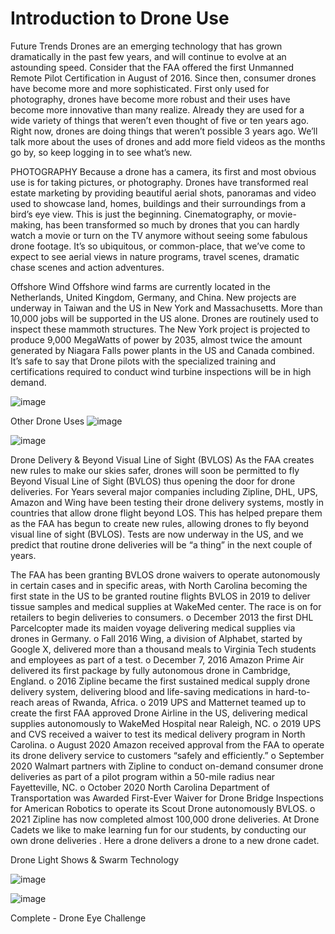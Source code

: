 # Introduction to Drone Use

Future Trends
Drones are an emerging technology that has grown dramatically in the past few years, and will continue to evolve at an astounding speed. Consider that the FAA offered the first Unmanned Remote Pilot Certification in August of 2016. Since then, consumer drones have become more and more sophisticated. First only used for photography, drones have become more robust and their uses have become more innovative than many realize. Already they are used for a wide variety of things that weren’t even thought of five or ten years ago. 
Right now, drones are doing things that weren’t possible 3 years ago.
We’ll talk more about the uses of drones and add more field videos as the months go by, so keep logging in to see what’s new.

PHOTOGRAPHY
Because a drone has a camera, its first and most obvious use is for taking pictures, or photography. Drones have transformed real estate marketing by providing beautiful aerial shots, panoramas and video used to showcase land, homes, buildings and their surroundings from a bird’s eye view. This is just the beginning. Cinematography, or movie-making, has been transformed so much by drones that you can hardly watch a movie or turn on the TV anymore without seeing some fabulous drone footage. It’s so ubiquitous, or common-place, that we’ve come to expect to see aerial views in nature programs, travel scenes, dramatic chase scenes and action adventures. 
 
Offshore Wind
Offshore wind farms are currently located in the Netherlands, United Kingdom, Germany, and China. New projects are underway in Taiwan and the US in New York and Massachusetts. More than 10,000 jobs will be supported in the US alone. Drones are routinely used to inspect these mammoth structures. The New York project is projected to produce 9,000 MegaWatts of power by 2035, almost twice the amount generated by Niagara Falls power plants in the US and Canada combined. It’s safe to say that Drone pilots with the specialized training and certifications required to conduct wind turbine inspections will be in high demand. 
 
 ![image](https://github.com/ions29/cpp-reading-material/assets/127531384/75f98503-f87a-4f03-8229-e04edbbc9d0c)

Other Drone Uses
![image](https://github.com/ions29/cpp-reading-material/assets/127531384/7cb00ff0-b02c-42b7-b9d1-fd2ad35926e2)

![image](https://github.com/ions29/cpp-reading-material/assets/127531384/a9437ecc-59fa-4a3b-8071-14148b12881c)




Drone Delivery & Beyond Visual Line of Sight (BVLOS)
As the FAA creates new rules to make our skies safer, drones will soon be permitted to fly Beyond Visual Line of Sight (BVLOS) thus opening the door for drone deliveries. For Years several major companies including Zipline, DHL, UPS, Amazon and Wing have been testing their drone delivery systems, mostly in countries that allow drone flight beyond LOS. This has helped prepare them as the FAA has begun to create new rules, allowing drones to fly beyond visual line of sight (BVLOS). Tests are now underway in the US, and we predict that routine drone deliveries will be “a thing” in the next couple of years.

The FAA has been granting BVLOS drone waivers to operate autonomously in certain cases and in specific areas, with North Carolina becoming the first state in the US to be granted routine flights BVLOS in 2019 to deliver tissue samples and medical supplies at WakeMed center.
The race is on for retailers to begin deliveries to consumers.
o	December 2013 the first DHL Parcelcopter made its maiden voyage delivering medical supplies via drones in Germany.
o	Fall 2016 Wing, a division of Alphabet, started by Google X, delivered more than a thousand meals to Virginia Tech students and employees as part of a test. 
o	December 7, 2016 Amazon Prime Air delivered its first package by fully autonomous drone in Cambridge, England.
o	2016 Zipline became the first sustained medical supply drone delivery system, delivering blood and life-saving medications in hard-to-reach areas of Rwanda, Africa.
o	2019 UPS and Matternet teamed up to create the first FAA approved Drone Airline in the US, delivering medical supplies autonomously to WakeMed Hospital near Raleigh, NC.
o	2019 UPS and CVS received a waiver to test its medical delivery program in North Carolina.
o	August 2020 Amazon received approval from the FAA to operate its drone delivery service to customers “safely and efficiently.”
o	September 2020 Walmart partners with Zipline to conduct on-demand consumer drone deliveries as part of a pilot program within a 50-mile radius near Fayetteville, NC.
o	October 2020 North Carolina Department of Transportation was Awarded First-Ever Waiver for Drone Bridge Inspections for American Robotics to operate its Scout Drone autonomously BVLOS.
o	2021 Zipline has now completed almost 100,000 drone deliveries.
At Drone Cadets we like to make learning fun for our students, by conducting our own drone deliveries . Here a drone delivers a drone to a new drone cadet.


Drone Light Shows & Swarm Technology

![image](https://github.com/ions29/cpp-reading-material/assets/127531384/c64d5933-7db7-47bb-bda8-92e819f642ed)


 ![image](https://github.com/ions29/cpp-reading-material/assets/127531384/8fd6bd3b-a0b5-4fcb-b529-6ced4ea41f56)

 
Complete - Drone Eye Challenge


